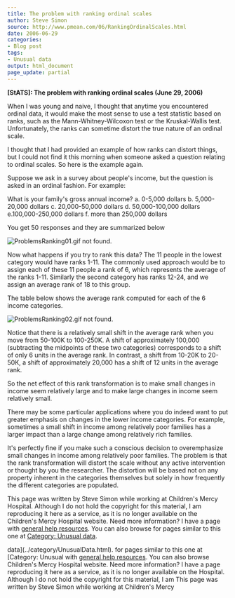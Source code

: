 ```yaml
---
title: The problem with ranking ordinal scales
author: Steve Simon
source: http://www.pmean.com/06/RankingOrdinalScales.html
date: 2006-06-29
categories:
- Blog post
tags:
- Unusual data
output: html_document
page_update: partial
---
```

**[StATS]: The problem with ranking ordinal scales
(June 29, 2006)**

When I was young and naive, I thought that anytime you encountered
ordinal data, it would make the most sense to use a test statistic based
on ranks, such as the Mann-Whitney-Wilcoxon test or the Kruskal-Wallis
test. Unfortunately, the ranks can sometime distort the true nature of
an ordinal scale.

I thought that I had provided an example of how ranks can distort
things, but I could not find it this morning when someone asked a
question relating to ordinal scales. So here is the example again.

Suppose we ask in a survey about people's income, but the question is
asked in an ordinal fashion. For example:

What is your family's gross annual income?
a. 0-5,000 dollars
b. 5,000-20,000 dollars
c. 20,000-50,000 dollars
d. 50,000-100,000 dollars
e.100,000-250,000 dollars
f. more than 250,000 dollars

You get 50 responses and they are summarized below

![ProblemsRanking01.gif not found.](http://www.pmean.com/new-images/06/RankingOrdinalScales01.png)

Now what happens if you try to rank this data? The 11 people in the
lowest category would have ranks 1-11. The commonly used approach would
be to assign each of these 11 people a rank of 6, which represents the
average of the ranks 1-11. Similarly the second category has ranks
12-24, and we assign an average rank of 18 to this group.

The table below shows the average rank computed for each of the 6 income
categories.

![ProblemsRanking02.gif not found.](http://www.pmean.com/new-images/06/RankingOrdinalScales02.png)

Notice that there is a relatively small shift in the average rank when
you move from 50-100K to 100-250K. A shift of approximately 100,000
(subtracting the midpoints of these two categories) corresponds to a
shift of only 6 units in the average rank. In contrast, a shift from
10-20K to 20-50K, a shift of approximately 20,000 has a shift of 12
units in the average rank.

So the net effect of this rank transformation is to make small changes
in income seem relatively large and to make large changes in income seem
relatively small.

There may be some particular applications where you do indeed want to
put greater emphasis on changes in the lower income categories. For
example, sometimes a small shift in income among relatively poor
families has a larger impact than a large change among relatively rich
families.

It's perfectly fine if you make such a conscious decision to
overemphasize small changes in income among relatively poor families.
The problem is that the rank transformation will distort the scale
without any active intervention or thought by you the researcher. The
distortion will be based not on any property inherent in the categories
themselves but solely in how frequently the different categories are
populated.

This page was written by Steve Simon while working at Children's Mercy
Hospital. Although I do not hold the copyright for this material, I am
reproducing it here as a service, as it is no longer available on the
Children's Mercy Hospital website. Need more information? I have a page
with [general help resources](../GeneralHelp.html). You can also browse
for pages similar to this one at [Category: Unusual
data](../category/UnusualData.html).
<!---More--->
data](../category/UnusualData.html).
for pages similar to this one at [Category: Unusual
with [general help resources](../GeneralHelp.html). You can also browse
Children's Mercy Hospital website. Need more information? I have a page
reproducing it here as a service, as it is no longer available on the
Hospital. Although I do not hold the copyright for this material, I am
This page was written by Steve Simon while working at Children's Mercy

<!---Do not use
**[StATS]: The problem with ranking ordinal scales
This page was written by Steve Simon while working at Children's Mercy
Hospital. Although I do not hold the copyright for this material, I am
reproducing it here as a service, as it is no longer available on the
Children's Mercy Hospital website. Need more information? I have a page
with [general help resources](../GeneralHelp.html). You can also browse
for pages similar to this one at [Category: Unusual
data](../category/UnusualData.html).
page_update: partial
--->

